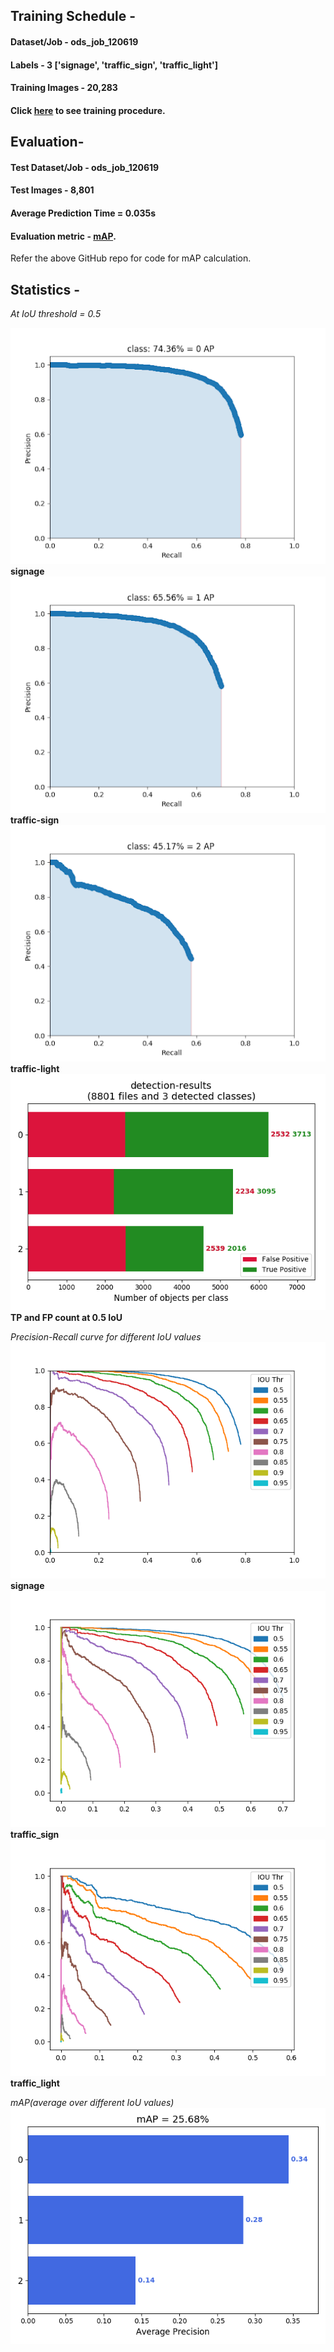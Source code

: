 ## Training Schedule - 

#### Dataset/Job - ods_job_120619

#### Labels - 3 ['signage', 'traffic_sign', 'traffic_light']

#### Training Images - 20,283
  
#### Click [here](/YoloV3/README.md) to see training procedure. 



## Evaluation-

#### Test Dataset/Job - ods_job_120619

#### Test Images - 8,801

#### Average Prediction Time = 0.035s

#### Evaluation metric - [mAP](https://github.com/Cartucho/mAP). 
Refer the above GitHub repo for code for mAP calculation.



## Statistics -

_At IoU threshold = 0.5_

![image](AP2.png)     **signage**
![image](AP1.png)     **traffic-sign**
![image](AP3.png)     **traffic-light**
![image](TPFP.png)
**TP and FP count at 0.5 IoU**


_Precision-Recall curve for different IoU values_
![image](Figure_1.png) **signage**
![image](Figure_2.png) **traffic_sign**
![image](Figure_3.png) **traffic_light**

_mAP(average over different IoU values)_
![image](mAP.png)
